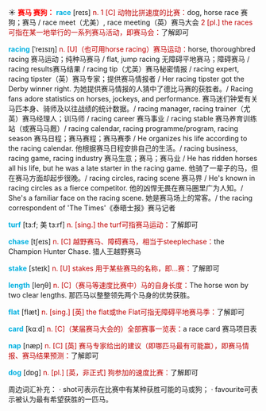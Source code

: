 ☀ <font color="red">**赛马 赛狗：**</font>
<font color="sky blue">**race**</font> [reɪs] 
<font color="#c00000">n. 1 [C] 动物比拼速度的比赛：</font>dog, horse race 赛狗；赛马 / race meet（尤美）, race meeting（英）赛马大会 <font color="#c00000">2 [pl.] the races 可指在某一地举行的一系列赛马活动，即赛马会：</font>了解即可
                      
<font color="sky blue">**racing**</font> [ˈreɪsɪŋ]
<font color="#c00000">n. [U]（也可用horse racing）赛马运动：</font>horse, thoroughbred racing 赛马运动；纯种马赛马 / flat, jump racing 无障碍平地赛马；障碍赛马 / racing results赛马结果 / racing tip（尤英）赛马秘密情报 / racing expert, racing tipster（英）赛马专家；提供赛马情报者 / Her racing tipster got the Derby winner right. 为她提供赛马情报的人猜中了德比马赛的获胜者。/ Racing fans adore statistics on horses, jockeys, and performance. 赛马迷们钟爱有关马匹本身、骑师及以往战绩的统计数据。/ racing manager, racing trainer（尤英）赛马经理人；训马师 / racing career 赛马事业 / racing stable 赛马养育训练站（或赛马马厩）/ racing calendar, racing programme/program, racing season 赛马日程；赛马赛程；赛马赛季 / He organizes his life according to the racing calendar. 他根据赛马日程安排自己的生活。/ racing business, racing game, racing industry 赛马生意；赛马；赛马业 / He has ridden horses all his life, but he was a late starter in the racing game. 他骑了一辈子的马，但在赛马方面却起步很晚。/ racing circles, racing scene 赛马界 / He's known in racing circles as a fierce competitor. 他的凶悍无畏在赛马圈里广为人知。/ She's a familiar face on the racing scene. 她是赛马场上的常客。/ the racing correspondent of 'The Times'《泰晤士报》赛马记者
           
<font color="sky blue">**turf**</font> [tɜ:f; 美 tɜ:rf]
<font color="#c00000">n. [sing.] the turf可指赛马运动：</font>了解即可

<font color="sky blue">**chase**</font> [tʃeɪs]
<font color="#c00000">n. [C] 越野赛马、障碍赛马，相当于steeplechase：</font>the Champion Hunter Chase. 猎人王越野赛马
           
<font color="sky blue">**stake**</font> [steɪk]
<font color="#c00000">n. [U] stakes 用于某些赛马的名称，即…赛：</font>了解即可

<font color="sky blue">**length**</font> [leŋθ] 
<font color="#c00000">n. [C]（赛马等速度比赛中）马的自身长度：</font>The horse won by two clear lengths. 那匹马以整整领先两个马身的优势获胜。

<font color="sky blue">**flat**</font> [flæt] 
<font color="#c00000">n. [sing.] [英] the flat或the Flat可指无障碍平地赛马季：</font>了解即可

<font color="sky blue">**card**</font> [kɑːd] 
<font color="#c00000">n. [C]（某届赛马大会的）全部赛事一览表：</font>a race card 赛马项目表
           
<font color="sky blue">**nap**</font> [næp]
<font color="#c00000">n. [C] [英] 赛马专家给出的建议（即哪匹马最有可能赢），即赛马情报、赛马结果预测：</font>了解即可

<font color="sky blue">**dog**</font> [dɒɡ] 
<font color="#c00000">n. [pl.] [英，非正式] 狗参加的速度比赛：</font>了解即可

周边词汇补充：
· shot可表示在比赛中有某种获胜可能的马或狗；
· favourite可表示被认为最有希望获胜的一匹马。
